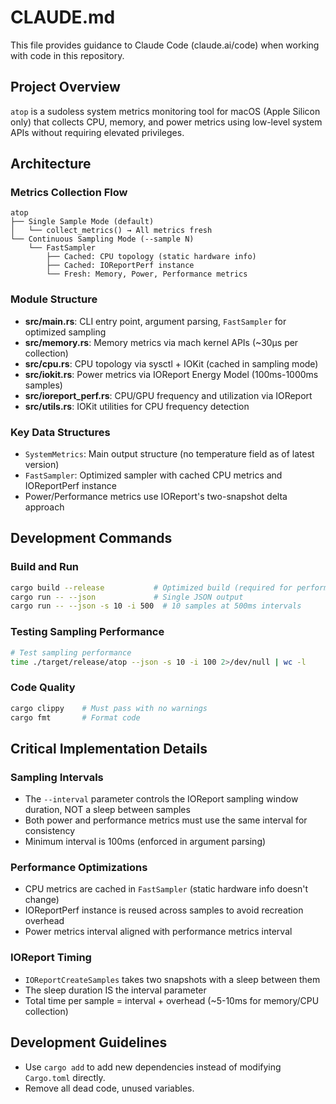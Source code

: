# CLAUDE.md

This file provides guidance to Claude Code (claude.ai/code) when working with code in this repository.

## Project Overview

`atop` is a sudoless system metrics monitoring tool for macOS (Apple Silicon only) that collects CPU, memory, and power metrics using low-level system APIs without requiring elevated privileges.

## Architecture

### Metrics Collection Flow

```
atop
├── Single Sample Mode (default)
│   └── collect_metrics() → All metrics fresh
└── Continuous Sampling Mode (--sample N)
    └── FastSampler
        ├── Cached: CPU topology (static hardware info)
        ├── Cached: IOReportPerf instance
        └── Fresh: Memory, Power, Performance metrics
```

### Module Structure

- **src/main.rs**: CLI entry point, argument parsing, `FastSampler` for optimized sampling
- **src/memory.rs**: Memory metrics via mach kernel APIs (~30µs per collection)
- **src/cpu.rs**: CPU topology via sysctl + IOKit (cached in sampling mode)
- **src/iokit.rs**: Power metrics via IOReport Energy Model (100ms-1000ms samples)
- **src/ioreport_perf.rs**: CPU/GPU frequency and utilization via IOReport
- **src/utils.rs**: IOKit utilities for CPU frequency detection

### Key Data Structures

- `SystemMetrics`: Main output structure (no temperature field as of latest version)
- `FastSampler`: Optimized sampler with cached CPU metrics and IOReportPerf instance
- Power/Performance metrics use IOReport's two-snapshot delta approach

## Development Commands

### Build and Run

```bash
cargo build --release           # Optimized build (required for performance testing)
cargo run -- --json             # Single JSON output
cargo run -- --json -s 10 -i 500  # 10 samples at 500ms intervals
```

### Testing Sampling Performance

```bash
# Test sampling performance
time ./target/release/atop --json -s 10 -i 100 2>/dev/null | wc -l
```

### Code Quality

```bash
cargo clippy    # Must pass with no warnings
cargo fmt       # Format code
```

## Critical Implementation Details

### Sampling Intervals

- The `--interval` parameter controls the IOReport sampling window duration, NOT a sleep between samples
- Both power and performance metrics must use the same interval for consistency
- Minimum interval is 100ms (enforced in argument parsing)

### Performance Optimizations

- CPU metrics are cached in `FastSampler` (static hardware info doesn't change)
- IOReportPerf instance is reused across samples to avoid recreation overhead
- Power metrics interval aligned with performance metrics interval

### IOReport Timing

- `IOReportCreateSamples` takes two snapshots with a sleep between them
- The sleep duration IS the interval parameter
- Total time per sample = interval + overhead (~5-10ms for memory/CPU collection)

## Development Guidelines

- Use `cargo add` to add new dependencies instead of modifying `Cargo.toml` directly.
- Remove all dead code, unused variables.
